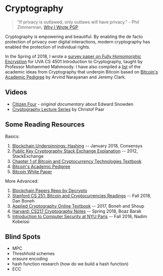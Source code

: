 # Cryptography
> "If privacy is outlawed, only outlaws will have privacy." - Phil Zimmerman, [Why I Wrote PGP](https://www.philzimmermann.com/EN/essays/WhyIWrotePGP.html)

Cryptography is empowering and beautiful. By enabling the de facto protection of privacy over digital interactions, modern cryptography has enabled the protection of individual rights.

In the Spring of 2018, I wrote a [survey paper on Fully Homomorphic Encryption](./ModernFHE.pdf) for UVA CS 4501 Introduction to Cryptography, taught by Professor Mohammed Mahmoody. I have also compiled a [list](./Bitcoin.md) of the academic ideas from Cryptography that underpin Bitcoin based on [Bitcoin's Academic Pedigree](https://queue.acm.org/detail.cfm?id=3136559) by Arvind Narayanan and Jeremy Clark.

## Videos

* [Citizen Four](https://citizenfourfilm.com/) - *original documentary* about Edward Snowden
* [Cryptography Lecture Series](https://www.youtube.com/channel/UC1usFRN4LCMcfIV7UjHNuQg) by Christof Paar

## Some Reading Resources

Basics:
1. [Blockchain Underpinnings: Hashing](https://medium.com/@ConsenSys/blockchain-underpinnings-hashing-7f4746cbd66b) -- January 2018, Consensys
2. [Public Key Cryptography Stack Exchange Explanation](https://security.stackexchange.com/questions/25741/how-can-i-explain-the-concept-of-public-and-private-keys-without-technical-jargo) -- 2012, StackExchange
3. [Chapter 1 of Bitcoin and Cryptocurrency Technologies Textbook](http://bitcoinbook.cs.princeton.edu/)
4. [Bitcoin's Academic Pedigree](https://queue.acm.org/detail.cfm?id=3136559)
5. [Bitcoin White Paper](https://bitcoin.org/bitcoin.pdf)

More Advanced:
1. [Blockchain Papers Repo by Decrypto](https://github.com/decrypto-org/blockchain-papers)
2. [Stanford CS 251: Bitcoin and Cryptocurrencies Readings](https://crypto.stanford.edu/cs251/syllabus.html) -- Fall 2018, Dan Boneh
3. [Applied Cryptography Online Textbook](http://toc.cryptobook.us/) -- 2017, Boneh and Shoup
4. [Harvard: CS217 Cryptography Notes](https://intensecrypto.org/public/) -- Spring 2018, Boaz Barak
5. [Introduction to Computer Security at NYU Paris](https://sites.google.com/nyu.edu/paris-csci-ua9480/resources/slides) -- Fall 2018, Nadim Kobeissi


## Blind Spots

* MPC
* Threshhold schemes
* erasure encoding
* hash function research (how do we build a hash function)
* ECC